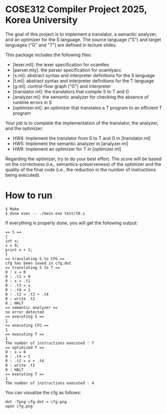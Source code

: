 # COSE312 Compiler Project 2025, Korea University

The goal of this project is to implement a translator, a semantic analyzer, and an optimizer for the S language.
The source language ("S") and target languages ("G" and "T") are defined in lecture slides.

This package includes the following files:
- [lexer.mll]: the lexer specification for ocamllex
- [parser.mly]: the parser specification for ocamlyacc
- [s.ml]: abstract syntax and interpreter definitions for the S language
- [t.ml]: abstract syntax and interpreter definitions for the T language
- [g.ml]: control-flow graph ("G") and interpreter 
- [translator.ml]: the translators that compile S to T and G
- [analyzer.ml]: the semantic analyzer for checking the absence of runtime errors in S 
- [optimizer.ml]: an optimizer that translates a T program to an efficient T program

Your job is to complete the implementation of the translator, the analyzer, and the optimizer:
- HW4: Implement the translator from S to T and G in [translator.ml]
- HW5: Implement the semantic analyzer in [analyzer.ml]
- HW6: Implement an optimizer for T in [optimizer.ml]

Regarding the optimizer, try to do your best effort. The score will be based on the
correctness (i.e., semantics-preserveness) of the optimizer and the quality of the
final code (i.e., the reduction in the number of instructions being executed).

# How to run
```
$ Make
$ dune exec -- ./main.exe test/t0.s
```

If everything is properly done, you will get the following output:
```
== S ==                             
{
int x;
x = 0;
print x + 1;
}
== translating S to CFG ==
cfg has been saved in cfg.dot
== translating S to T ==
0 : x = 0
0 : .t1 = 0
0 : x = .t1
0 : .t3 = x
0 : .t4 = 1
0 : .t2 = .t3 + .t4
0 : write .t2
0 : HALT
== semantic analyzer ==
no error detected
== executing S ==
1
== executing CFG ==
1
== executing T ==
1
The number of instructions executed : 7
== optimized T ==
0 : x = 0
0 : .t4 = 1
0 : .t2 = x + .t4
0 : write .t2
0 : HALT
== executing T ==
1
The number of instructions executed : 4
```
You can visualize the cfg as follows:
```
dot -Tpng cfg.dot > cfg.png
open cfg.png 
```